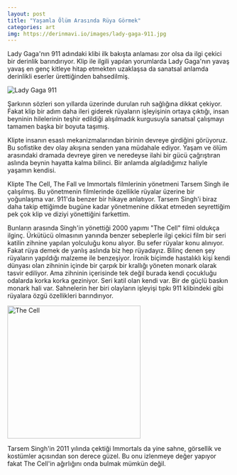 ```yaml
---
layout: post
title: "Yaşamla Ölüm Arasında Rüya Görmek"
categories: art
img: https://derinmavi.io/images/lady-gaga-911.jpg
---
```


Lady Gaga'nın 911 adındaki klibi ilk bakışta anlaması zor olsa da ilgi çekici bir derinlik barındırıyor. Klip ile ilgili yapılan yorumlarda Lady Gaga'nın yavaş yavaş en genç kitleye hitap etmekten uzaklaşsa da sanatsal anlamda derinlikli eserler ürettiğinden bahsedilmiş. 

<img src="https://derinmavi.io/images/lady-gaga-911.jpg" alt="Lady Gaga 911" class="img-fluid">

<!--more-->

Şarkının sözleri son yıllarda üzerinde durulan ruh sağlığına dikkat çekiyor. Fakat klip bir adım daha ileri giderek rüyaların işleyişinin ortaya çıktığı, insan beyninin hilelerinin teşhir edildiği alışılmadık kurgusuyla sanatsal çalışmayı tamamen başka bir boyuta taşımış.

Klipte insanın esaslı mekanizmalarından birinin devreye girdiğini görüyoruz. Bu sofistike dev olay akışına senden yana müdahale ediyor. Yaşam ve ölüm arasındaki dramada devreye giren ve neredeyse ilahi bir gücü çağrıştıran aslında beynin hayatta kalma bilinci. Bir anlamda algıladığımız haliyle yaşamın kendisi.  

Klipte The Cell, The Fall ve Immortals filmlerinin yönetmeni Tarsem Singh ile çalışılmış. Bu yönetmenin filmlerinde özellikle rüyalar üzerine bir yoğunlaşma var. 911'da benzer bir hikaye anlatıyor. Tarsem Singh'i biraz daha takip ettiğimde bugüne kadar yönetmenine dikkat etmeden seyrettiğim pek çok klip ve diziyi yönettiğini farkettim.

Bunların arasında Singh'in yönettiği 2000 yapımı "The Cell" filmi oldukça ilginç. Ürkütücü olmasının yanında benzer sebeplerle ilgi çekici film bir seri katilin zihnine yapılan yolculuğu konu alıyor. Bu sefer rüyalar konu alınıyor. Fakat rüya demek de yanlış aslında biz hep rüyadayız. Bilinç denen şey rüyaların yapıldığı malzeme ile benzeşiyor. İronik biçimde hastalıklı kişi kendi dünyası olan zihninin içinde bir çarpık bir krallığı yöneten monark olarak tasvir ediliyor. Ama zihninin içerisinde tek değil burada kendi çocukluğu odalarda korka korka geziniyor. Seri katil olan kendi var. Bir de güçlü baskın monark hali var. Sahnelerin her biri olayların işleyişi tıpkı 911 klibindeki gibi rüyalara özgü özellikleri barındırıyor.

<img src="https://derinmavi.io/images/cell1.jpg" alt="The Cell" class="img-fluid mx-auto d-block" style="width: 300px;">

Tarsem Singh'in 2011 yılında çektiği Immortals da yine sahne, görsellik ve kostümler açısından son derece güzel. Bu onu izlenmeye değer yapıyor fakat The Cell'in ağırlığını onda bulmak mümkün değil.

